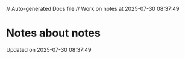 // Auto-generated Docs file
// Work on notes at 2025-07-30 08:37:49
# Notes about notes
Updated on 2025-07-30 08:37:49
